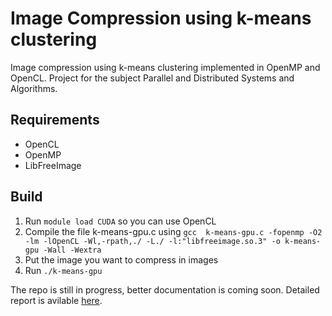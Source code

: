 # Image Compression using k-means clustering
Image compression using k-means clustering implemented in OpenMP and OpenCL. Project for the subject Parallel and Distributed Systems and Algorithms.

## Requirements
- OpenCL
- OpenMP
- LibFreeImage

## Build
1. Run `module load CUDA` so you can use OpenCL
2. Compile the file k-means-gpu.c using `gcc  k-means-gpu.c -fopenmp -O2 -lm -lOpenCL -Wl,-rpath,./ -L./ -l:"libfreeimage.so.3" -o k-means-gpu -Wall -Wextra`
3. Put the image you want to compress in images
4. Run `./k-means-gpu`

The repo is still in progress, better documentation is coming soon. Detailed report is avilable [here](https://github.com/in-droid/image-compression-k-means/blob/main/Project%20assignment.pdf).
